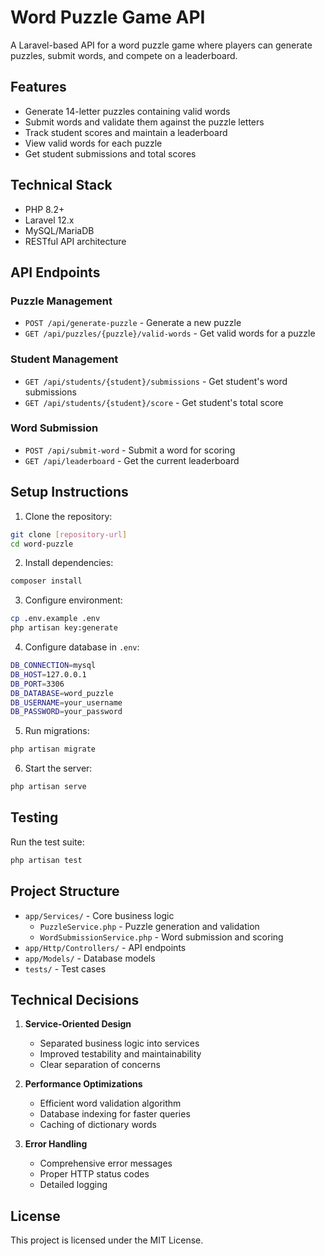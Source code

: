 # Word Puzzle Game API

A Laravel-based API for a word puzzle game where players can generate puzzles, submit words, and compete on a leaderboard.

## Features

-   Generate 14-letter puzzles containing valid words
-   Submit words and validate them against the puzzle letters
-   Track student scores and maintain a leaderboard
-   View valid words for each puzzle
-   Get student submissions and total scores

## Technical Stack

-   PHP 8.2+
-   Laravel 12.x
-   MySQL/MariaDB
-   RESTful API architecture

## API Endpoints

### Puzzle Management

-   `POST /api/generate-puzzle` - Generate a new puzzle
-   `GET /api/puzzles/{puzzle}/valid-words` - Get valid words for a puzzle

### Student Management

-   `GET /api/students/{student}/submissions` - Get student's word submissions
-   `GET /api/students/{student}/score` - Get student's total score

### Word Submission

-   `POST /api/submit-word` - Submit a word for scoring
-   `GET /api/leaderboard` - Get the current leaderboard

## Setup Instructions

1. Clone the repository:

```bash
git clone [repository-url]
cd word-puzzle
```

2. Install dependencies:

```bash
composer install
```

3. Configure environment:

```bash
cp .env.example .env
php artisan key:generate
```

4. Configure database in `.env`:

```bash
DB_CONNECTION=mysql
DB_HOST=127.0.0.1
DB_PORT=3306
DB_DATABASE=word_puzzle
DB_USERNAME=your_username
DB_PASSWORD=your_password
```

5. Run migrations:

```bash
php artisan migrate
```

6. Start the server:

```bash
php artisan serve
```

## Testing

Run the test suite:

```bash
php artisan test
```

## Project Structure

-   `app/Services/` - Core business logic
    -   `PuzzleService.php` - Puzzle generation and validation
    -   `WordSubmissionService.php` - Word submission and scoring
-   `app/Http/Controllers/` - API endpoints
-   `app/Models/` - Database models
-   `tests/` - Test cases

## Technical Decisions

1. **Service-Oriented Design**

    - Separated business logic into services
    - Improved testability and maintainability
    - Clear separation of concerns

2. **Performance Optimizations**

    - Efficient word validation algorithm
    - Database indexing for faster queries
    - Caching of dictionary words

3. **Error Handling**
    - Comprehensive error messages
    - Proper HTTP status codes
    - Detailed logging

## License

This project is licensed under the MIT License.
